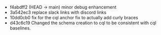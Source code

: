 - f4abdff2 (HEAD -> main) minor debug enhancement
- 3a542ec3 replace slack links with discord links
- 10dd0cb0 fix for the cql anchor fix to actually add curly braces
- d43c6c19 Changed the schema creation to cql to be consistent with cql baselines.
